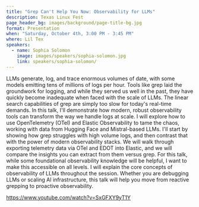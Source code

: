 ```yaml
---
title: "Grep Can't Help You Now: Observability for LLMs"
description: Texas Linux Fest
page_header_bg: images/background/page-title-bg.jpg
format: Presentation
when: "Saturday, October 4th, 3:00 PM - 3:45 PM"
where: Lil Tex
speakers:
  - name: Sophia Solomon
    image: images/speakers/sophia-solomon.jpg
    link: speakers/sophia-solomon/
---
```


LLMs generate, log, and trace enormous volumes of date, with some models
emitting tens of millions of logs per hour.  Tools like grep laid the
groundwork for logging, and while they served us well in the past, they have
quickly become inadequate when faced with the scale of LLMs.  The linear search
capabilities of grep are simply too slow for today's real-time demands.  In
this talk, I'll demonstrate how modern, robust observability tools can
transform the way we handle logs at scale.  I will explore how to use
OpenTelemetry (OTel) and Elastic Observability to tame the chaos, working with
data from Hugging Face and Mistral-based LLMs.  I'll start by showing how grep
struggles with high volume logs, and then contrast that with the power of
modern observability stacks.  We will walk through exporting telemetry data via
OTel and EDOT into Elastic, and we will compare the insights you can extract
from them versus grep.  For this talk, while some foundational observability
knowledge will be helpful, I want to make this accessible on all levels.  I
will explain the core concepts of observability of LLMs throughout the session.
Whether you are debugging LLMs or scaling AI infrastructure, this talk will
help you move from reactive grepping to proactive observability.

<https://www.youtube.com/watch?v=SxGFXY9yT1Y>
